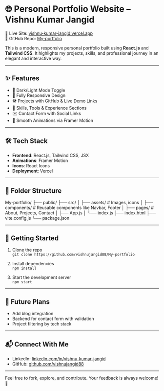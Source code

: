 # 🌐 Personal Portfolio Website – Vishnu Kumar Jangid

🚀 Live Site: [vishnu-kumar-jangid.vercel.app](https://vishnu-kumar-jangid.vercel.app)  
📂 GitHub Repo: [My-portfolio](https://github.com/vishnujangid88/My-portfolio)

This is a modern, responsive personal portfolio built using **React.js** and **Tailwind CSS**. It highlights my projects, skills, and professional journey in an elegant and interactive way.

---

## ✨ Features

- 🔄 Dark/Light Mode Toggle
- 📱 Fully Responsive Design
- 🛠️ Projects with GitHub & Live Demo Links
- 🎯 Skills, Tools & Experience Sections
- ✉️ Contact Form with Social Links
- 💫 Smooth Animations via Framer Motion

---

## 🛠️ Tech Stack

- **Frontend**: React.js, Tailwind CSS, JSX
- **Animations**: Framer Motion
- **Icons**: React Icons
- **Deployment**: Vercel

---

## 📁 Folder Structure

My-portfolio/
├── public/
├── src/
│   ├── assets/          # Images, icons
│   ├── components/      # Reusable components like Navbar, Footer
│   ├── pages/           # About, Projects, Contact
│   ├── App.js
│   └── index.js
├── index.html
├── vite.config.js
└── package.json




---

## 🚀 Getting Started

1. Clone the repo  
   `git clone https://github.com/vishnujangid88/My-portfolio`

2. Install dependencies  
   `npm install`

3. Start the development server  
   `npm start`

---

## 🔮 Future Plans

- Add blog integration
- Backend for contact form with validation
- Project filtering by tech stack

---

## 📬 Connect With Me

- LinkedIn: [linkedin.com/in/vishnu-kumar-jangid](https://www.linkedin.com/in/vishnu-kumar-jangid)
- GitHub: [github.com/vishnujangid88](https://github.com/vishnujangid88)

---

Feel free to fork, explore, and contribute. Your feedback is always welcome! 🤝

